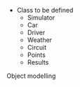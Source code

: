 
* Class to be defined
  * Simulator
  * Car
  * Driver
  * Weather
  * Circuit
  * Points
  * Results


Object modelling
